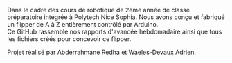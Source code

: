 Dans le cadre des cours de robotique de 2ème année de classe préparatoire intégrée à Polytech Nice Sophia. Nous avons conçu et fabriqué un flipper de A à Z entièrement contrôlé par Arduino.  
Ce GitHub rassemble nos rapports d'avancée hebdomadaire ainsi que tous les fichiers créés pour concevoir ce flipper.

Projet réalisé par Abderrahmane Redha et Waeles-Devaux Adrien.
